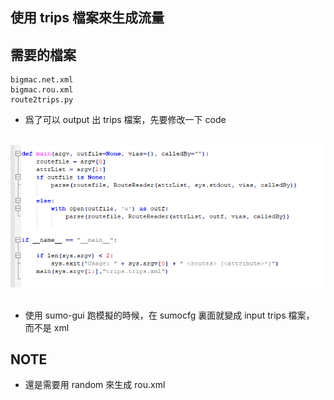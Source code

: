 使用 trips 檔案來生成流量
---
需要的檔案
---
```
bigmac.net.xml
bigmac.rou.xml
route2trips.py
```

* 爲了可以 output 出 trips 檔案，先要修改一下 code
</br>
<div align=center> <img src="https://github.com/AvisChiu/SUMO/blob/master/route2trip/figure1.PNG" width="600"/></div>
</br> 

* 使用 sumo-gui 跑模擬的時候，在 sumocfg 裏面就變成 input trips 檔案， 而不是 xml

NOTE
---
* 還是需要用 random 來生成 rou.xml
